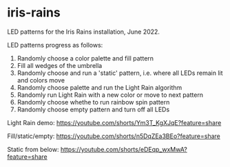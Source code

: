 # iris-rains

LED patterns for the Iris Rains installation, June 2022.

LED patterns progress as follows:
1. Randomly choose a color palette and fill pattern
2. Fill all wedges of the umbrella
3. Randomly choose and run a 'static' pattern, i.e. where all LEDs remain lit and colors move
4. Randomly choose palette and run the Light Rain algorithm
5. Randomly run Light Rain with a new color or move to next pattern
6. Randomly choose whethe to run rainbow spin pattern
7. Randomly choose empty pattern and turn off all LEDs

Light Rain demo:
https://youtube.com/shorts/Ym3T_KgXJqE?feature=share

Fill/static/empty:
https://youtube.com/shorts/n5DqZEa3BEo?feature=share

Static from below:
https://youtube.com/shorts/eDEqp_wxMwA?feature=share
